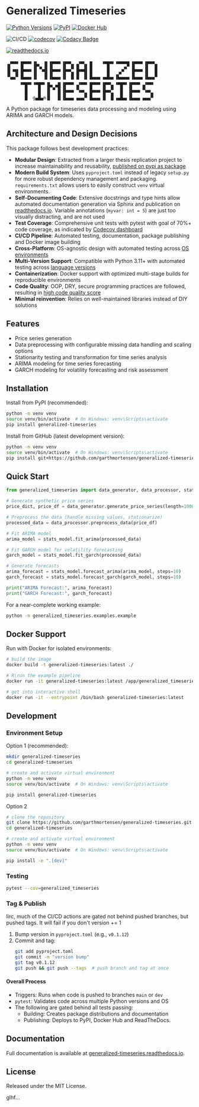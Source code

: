 # Generalized Timeseries

[![Python Versions](https://img.shields.io/pypi/pyversions/generalized-timeseries)]((https://pypi.org/project/generalized-timeseries/))
[![PyPI](https://img.shields.io/pypi/v/generalized-timeseries?color=blue&label=PyPI)](https://pypi.org/project/generalized-timeseries/)
[![Docker Hub](https://img.shields.io/badge/Docker%20Hub-generalized--timeseries-blue)](https://hub.docker.com/r/goattheprofessionalmeower/generalized-timeseries)

![CI/CD](https://github.com/garthmortensen/garch/actions/workflows/execute_CICD.yml/badge.svg) 
[![codecov](https://codecov.io/gh/garthmortensen/generalized-timeseries/graph/badge.svg?token=L1L5OBSF3Z)](https://codecov.io/gh/garthmortensen/generalized-timeseries)
[![Codacy Badge](https://app.codacy.com/project/badge/Grade/a55633cfb8324f379b0b5ec16f03c268)](https://app.codacy.com/gh/garthmortensen/generalized-timeseries/dashboard?utm_source=gh&utm_medium=referral&utm_content=&utm_campaign=Badge_grade)

[![readthedocs.io](https://img.shields.io/readthedocs/generalized-timeseries)](https://generalized-timeseries.readthedocs.io/en/latest/)

```ascii
 ▗▄▄▖▗▄▄▄▖▗▖  ▗▖▗▄▄▄▖▗▄▄▖  ▗▄▖ ▗▖   ▗▄▄▄▖▗▄▄▄▄▖▗▄▄▄▖▗▄▄▄ 
▐▌   ▐▌   ▐▛▚▖▐▌▐▌   ▐▌ ▐▌▐▌ ▐▌▐▌     █     ▗▞▘▐▌   ▐▌  █
▐▌▝▜▌▐▛▀▀▘▐▌ ▝▜▌▐▛▀▀▘▐▛▀▚▖▐▛▀▜▌▐▌     █   ▗▞▘  ▐▛▀▀▘▐▌  █
▝▚▄▞▘▐▙▄▄▖▐▌  ▐▌▐▙▄▄▖▐▌ ▐▌▐▌ ▐▌▐▙▄▄▖▗▄█▄▖▐▙▄▄▄▖▐▙▄▄▖▐▙▄▄▀
     ▗▄▄▄▖▗▄▄▄▖▗▖  ▗▖▗▄▄▄▖ ▗▄▄▖▗▄▄▄▖▗▄▄▖ ▗▄▄▄▖▗▄▄▄▖ ▗▄▄▖
       █    █  ▐▛▚▞▜▌▐▌   ▐▌   ▐▌   ▐▌ ▐▌  █  ▐▌   ▐▌
       █    █  ▐▌  ▐▌▐▛▀▀▘ ▝▀▚▖▐▛▀▀▘▐▛▀▚▖  █  ▐▛▀▀▘ ▝▀▚▖
       █  g▄█▄m▐▌  ▐▌▐▙▄▄▖▗▄▄▞▘▐▙▄▄▖▐▌ ▐▌▗▄█▄▖▐▙▄▄▖▗▄▄▞▘
```

A Python package for timeseries data processing and modeling using ARIMA and GARCH models.

## Architecture and Design Decisions

This package follows best development practices:

- **Modular Design**: Extracted from a larger thesis replication project to increase maintainability and reusability, [published on pypi as package](https://pypi.org/project/generalized-timeseries/)
- **Modern Build System**: Uses `pyproject.toml` instead of legacy `setup.py` for more robust dependency management and packaging. `requirements.txt` allows users to easily construct `venv` virtual environments.
- **Self-Documenting Code**: Extensive docstrings and type hints allow automated documentation generation via Sphinx and publication on [readthedocs.io](https://generalized-timeseries.readthedocs.io/en/latest/). Variable annotations (`myvar: int = 5`) are just too visually distracting, and are not used
- **Test Coverage**: Comprehensive unit tests with pytest with goal of 70%+ code coverage, as indicated by [Codecov dashboard](https://app.codecov.io/gh/garthmortensen/generalized-timeseries)
- **CI/CD Pipeline**: Automated testing, documentation, package publishing and Docker image building
- **Cross-Platform**: OS-agnostic design with automated testing across [OS environments](https://github.com/garthmortensen/generalized-timeseries/blob/dev/.github/workflows/execute_CICD.yml#L21)
- **Multi-Version Support**: Compatible with Python 3.11+ with automated testing across [language versions](https://github.com/garthmortensen/generalized-timeseries/blob/dev/.github/workflows/execute_CICD.yml#L20)
- **Containerization**: Docker support with optimized multi-stage builds for reproducible environments
- **Code Quality**: OOP, DRY, secure programming practices are followed, resulting in [high code quality score](https://app.codacy.com/gh/garthmortensen/generalized-timeseries/dashboard)
- **Minimal reinvention**: Relies on well-maintained libraries instead of DIY solutions

## Features

- Price series generation
- Data preprocessing with configurable missing data handling and scaling options
- Stationarity testing and transformation for time series analysis
- ARIMA modeling for time series forecasting
- GARCH modeling for volatility forecasting and risk assessment

## Installation

Install from PyPI (recommended):

```bash
python -m venv venv
source venv/bin/activate  # On Windows: venv\Scripts\activate
pip install generalized-timeseries
```

Install from GitHub (latest development version):

```bash
python -m venv venv
source venv/bin/activate  # On Windows: venv\Scripts\activate
pip install git+https://github.com/garthmortensen/generalized-timeseries.git
```

## Quick Start

```python
from generalized_timeseries import data_generator, data_processor, stats_model

# Generate synthetic price series
price_dict, price_df = data_generator.generate_price_series(length=1000)

# Preprocess the data (handle missing values, stationarize)
processed_data = data_processor.preprocess_data(price_df)

# Fit ARIMA model
arima_model = stats_model.fit_arima(processed_data)

# Fit GARCH model for volatility forecasting
garch_model = stats_model.fit_garch(processed_data)

# Generate forecasts
arima_forecast = stats_model.forecast_arima(arima_model, steps=10)
garch_forecast = stats_model.forecast_garch(garch_model, steps=10)

print("ARIMA Forecast:", arima_forecast)
print("GARCH Forecast:", garch_forecast)
```

For a near-complete working example:

```bash
python -m generalized_timeseries.examples.example
```

## Docker Support

Run with Docker for isolated environments:

```bash
# build the image
docker build -t generalized-timeseries:latest ./

# R\run the example pipeline
docker run -it generalized-timeseries:latest /app/generalized_timeseries/examples/example.py

# get into interactive shell
docker run -it --entrypoint /bin/bash generalized-timeseries:latest
```

## Development

### Environment Setup

Option 1 (recommended):

```bash
mkdir generalized-timeseries
cd generalized-timeseries

# create and activate virtual environment
python -m venv venv
source venv/bin/activate  # On Windows: venv\Scripts\activate

pip install generalized-timeseries
```

Option 2

```bash
# clone the repository
git clone https://github.com/garthmortensen/generalized-timeseries.git
cd generalized-timeseries

# create and activate virtual environment
python -m venv venv
source venv/bin/activate  # On Windows: venv\Scripts\activate

pip install -e ".[dev]"
```

### Testing

```bash
pytest --cov=generalized_timeseries
```

### Tag & Publish

Iirc, much of the CI/CD actions are gated not behind pushed branches, but pushed tags. It will fail if you don't version += 1

1. Bump version in `pyproject.toml` (e.g., `v0.1.12`)
2. Commit and tag:
   ```bash
   git add pyproject.toml
   git commit -m "version bump"
   git tag v0.1.12
   git push && git push --tags  # push branch and tag at once
   ```

#### Overall Process

- Triggers: Runs when code is pushed to branches `main` or `dev`
- `pytest`: Validates code across multiple Python versions and OS
- The following are gated behind all tests passing:
    - Building: Creates package distributions and documentation
    - Publishing: Deploys to PyPI, Docker Hub and ReadTheDocs.

## Documentation

Full documentation is available at [generalized-timeseries.readthedocs.io](https://generalized-timeseries.readthedocs.io/en/latest/).

## License

Released under the MIT License.

glhf...

